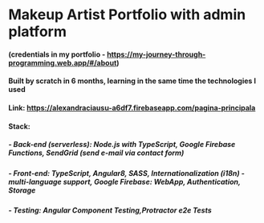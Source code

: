 # Makeup Artist Portfolio with admin platform 
#### (credentials in my portfolio - https://my-journey-through-programming.web.app/#/about)


#### Built by scratch in 6 months, learning in the same time the technologies I used
#### Link: https://alexandraciausu-a6df7.firebaseapp.com/pagina-principala

#### Stack:
#####     - Back-end (serverless): Node.js with TypeScript, Google Firebase Functions, SendGrid (send e-mail via contact form)
#####     - Front-end: TypeScript, Angular8, SASS, Internationalization (i18n) - multi-language support, Google Firebase: WebApp, Authentication, Storage
#####     - Testing: Angular Component Testing,Protractor e2e Tests
